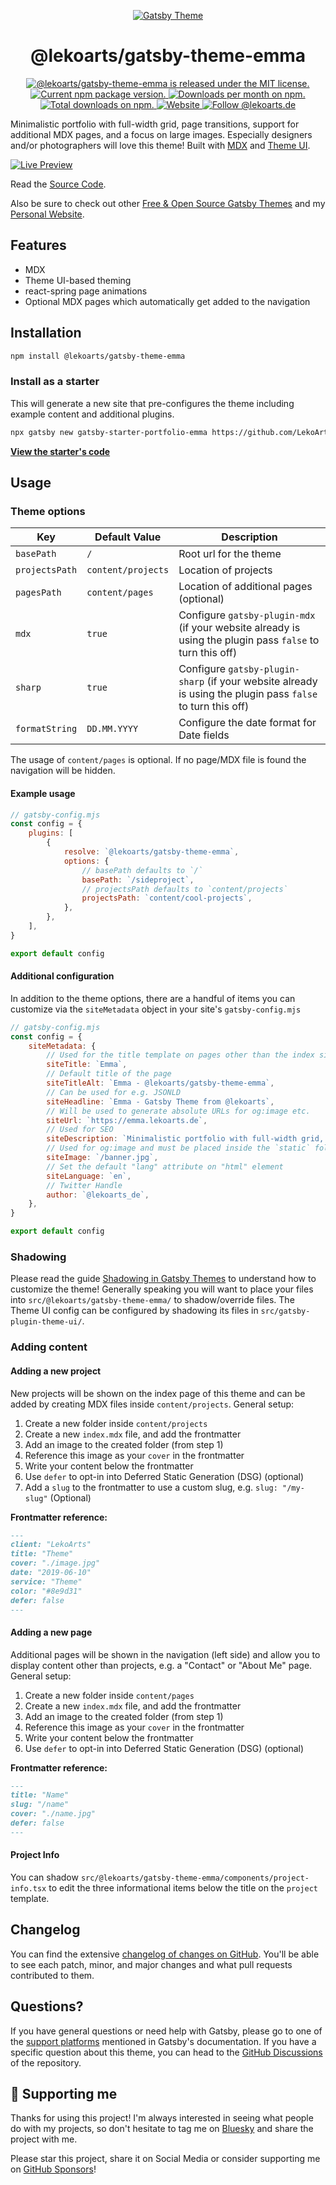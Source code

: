 <p align="center">
  <a href="https://themes.lekoarts.de">
    <img alt="Gatsby Theme" src="https://img.lekoarts.de/gatsby/gatsby-themes-illustration.png" />
  </a>
</p>
<h1 align="center">
  @lekoarts/gatsby-theme-emma
</h1>

<p align="center">
  <a href="https://github.com/LekoArts/gatsby-themes/blob/main/LICENSE">
    <img src="https://img.shields.io/badge/license-MIT-blue.svg" alt="@lekoarts/gatsby-theme-emma is released under the MIT license." />
  </a>
  <a href="https://www.npmjs.org/package/@lekoarts/gatsby-theme-emma">
    <img src="https://img.shields.io/npm/v/@lekoarts/gatsby-theme-emma.svg" alt="Current npm package version." />
  </a>
  <a href="https://npmcharts.com/compare/@lekoarts/gatsby-theme-emma?minimal=true">
    <img src="https://img.shields.io/npm/dm/@lekoarts/gatsby-theme-emma.svg" alt="Downloads per month on npm." />
  </a>
  <a href="https://npmcharts.com/compare/@lekoarts/gatsby-theme-emma?minimal=true">
    <img src="https://img.shields.io/npm/dt/@lekoarts/gatsby-theme-emma.svg" alt="Total downloads on npm." />
  </a>
  <a href="https://www.lekoarts.de?utm_source=emma&utm_medium=Theme">
    <img alt="Website" src="https://img.shields.io/badge/-website-blue">
  </a>
<a href="https://bsky.app/profile/lekoarts.de">
  <img src="https://img.shields.io/badge/Bluesky-0285FF?logo=bluesky&logoColor=fff" alt="Follow @lekoarts.de" />
</a>
</p>

Minimalistic portfolio with full-width grid, page transitions, support for additional MDX pages, and a focus on large images. Especially designers and/or photographers will love this theme! Built with [MDX](https://mdxjs.com/) and [Theme UI](https://theme-ui.com/).

[![Live Preview](https://img.lekoarts.de/gatsby/preview.svg)](https://emma.lekoarts.de)

Read the [Source Code](https://github.com/LekoArts/gatsby-starter-portfolio-emma).

Also be sure to check out other [Free & Open Source Gatsby Themes](https://themes.lekoarts.de) and my [Personal Website](https://www.lekoarts.de?utm_source=emma&utm_medium=Theme).

## Features

- MDX
- Theme UI-based theming
- react-spring page animations
- Optional MDX pages which automatically get added to the navigation

## Installation

```sh
npm install @lekoarts/gatsby-theme-emma
```

### Install as a starter

This will generate a new site that pre-configures the theme including example content and additional plugins.

```sh
npx gatsby new gatsby-starter-portfolio-emma https://github.com/LekoArts/gatsby-starter-portfolio-emma
```

[**View the starter's code**](https://github.com/LekoArts/gatsby-starter-portfolio-emma)

## Usage

### Theme options

| Key            | Default Value      | Description                                                                                                 |
| -------------- | ------------------ | ----------------------------------------------------------------------------------------------------------- |
| `basePath`     | `/`                | Root url for the theme                                                                                      |
| `projectsPath` | `content/projects` | Location of projects                                                                                        |
| `pagesPath`    | `content/pages`    | Location of additional pages (optional)                                                                     |
| `mdx`          | `true`             | Configure `gatsby-plugin-mdx` (if your website already is using the plugin pass `false` to turn this off)   |
| `sharp`        | `true`             | Configure `gatsby-plugin-sharp` (if your website already is using the plugin pass `false` to turn this off) |
| `formatString` | `DD.MM.YYYY`       | Configure the date format for Date fields                                                                   |

The usage of `content/pages` is optional. If no page/MDX file is found the navigation will be hidden.

#### Example usage

```js
// gatsby-config.mjs
const config = {
	plugins: [
		{
			resolve: `@lekoarts/gatsby-theme-emma`,
			options: {
				// basePath defaults to `/`
				basePath: `/sideproject`,
				// projectsPath defaults to `content/projects`
				projectsPath: `content/cool-projects`,
			},
		},
	],
}

export default config
```

#### Additional configuration

In addition to the theme options, there are a handful of items you can customize via the `siteMetadata` object in your site's `gatsby-config.mjs`

```js
// gatsby-config.mjs
const config = {
	siteMetadata: {
		// Used for the title template on pages other than the index site
		siteTitle: `Emma`,
		// Default title of the page
		siteTitleAlt: `Emma - @lekoarts/gatsby-theme-emma`,
		// Can be used for e.g. JSONLD
		siteHeadline: `Emma - Gatsby Theme from @lekoarts`,
		// Will be used to generate absolute URLs for og:image etc.
		siteUrl: `https://emma.lekoarts.de`,
		// Used for SEO
		siteDescription: `Minimalistic portfolio with full-width grid, page transitions, support for additional MDX pages, and a focus on large images`,
		// Used for og:image and must be placed inside the `static` folder
		siteImage: `/banner.jpg`,
		// Set the default "lang" attribute on "html" element
		siteLanguage: `en`,
		// Twitter Handle
		author: `@lekoarts_de`,
	},
}

export default config
```

### Shadowing

Please read the guide [Shadowing in Gatsby Themes](https://www.gatsbyjs.com/docs/how-to/plugins-and-themes/shadowing/) to understand how to customize the theme! Generally speaking you will want to place your files into `src/@lekoarts/gatsby-theme-emma/` to shadow/override files. The Theme UI config can be configured by shadowing its files in `src/gatsby-plugin-theme-ui/`.

### Adding content

#### Adding a new project

New projects will be shown on the index page of this theme and can be added by creating MDX files inside `content/projects`. General setup:

1. Create a new folder inside `content/projects`
1. Create a new `index.mdx` file, and add the frontmatter
1. Add an image to the created folder (from step 1)
1. Reference this image as your `cover` in the frontmatter
1. Write your content below the frontmatter
1. Use `defer` to opt-in into Deferred Static Generation (DSG) (optional)
1. Add a `slug` to the frontmatter to use a custom slug, e.g. `slug: "/my-slug"` (Optional)

**Frontmatter reference:**

```md
---
client: "LekoArts"
title: "Theme"
cover: "./image.jpg"
date: "2019-06-10"
service: "Theme"
color: "#8e9d31"
defer: false
---
```

#### Adding a new page

Additional pages will be shown in the navigation (left side) and allow you to display content other than projects, e.g. a "Contact" or "About Me" page. General setup:

1. Create a new folder inside `content/pages`
1. Create a new `index.mdx` file, and add the frontmatter
1. Add an image to the created folder (from step 1)
1. Reference this image as your `cover` in the frontmatter
1. Write your content below the frontmatter
1. Use `defer` to opt-in into Deferred Static Generation (DSG) (optional)

**Frontmatter reference:**

```md
---
title: "Name"
slug: "/name"
cover: "./name.jpg"
defer: false
---
```

#### Project Info

You can shadow `src/@lekoarts/gatsby-theme-emma/components/project-info.tsx` to edit the three informational items below the title on the `project` template.

## Changelog

You can find the extensive [changelog of changes on GitHub](https://github.com/LekoArts/gatsby-themes/blob/main/themes/gatsby-theme-emma/CHANGELOG.md). You'll be able to see each patch, minor, and major changes and what pull requests contributed to them.

## Questions?

If you have general questions or need help with Gatsby, please go to one of the [support platforms](https://www.gatsbyjs.com/contributing/community/#where-to-get-support) mentioned in Gatsby's documentation. If you have a specific question about this theme, you can head to the [GitHub Discussions](https://github.com/LekoArts/gatsby-themes/discussions) of the repository.

## 🌟 Supporting me

Thanks for using this project! I'm always interested in seeing what people do with my projects, so don't hesitate to tag me on [Bluesky](https://bsky.app/profile/lekoarts.de) and share the project with me.

Please star this project, share it on Social Media or consider supporting me on [GitHub Sponsors](https://github.com/sponsors/LekoArts)!
